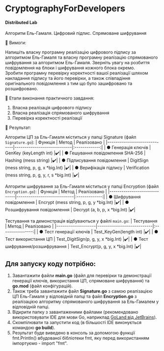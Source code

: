 # CryptographyForDevelopers
#### Distributed Lab

Алгоритм Ель-Гамаля. Цифровий підпис. Спрямоване шифрування

:small_blue_diamond: Вимоги:

Напишіть власну програмну реалізацію цифрового підпису за алгоритмом Ель-Гамаля та власну програмну реалізацію спрямованого шифрування за алгоритмом Ель-Гамаля. Зверніть увагу на розбиття повідомлення на блоки і шифрування кожного блока окремо. <br>
Зробити програмну перевірку коректності вашої реалізації шляхом накладання підпису та його перевірки, а також співпадіння оригінального повідомлення з тим що було зашифровано та розшифровано. <br>

:small_blue_diamond: Етапи виконання практичного завдання:

1. Власна реалізація цифрового підпису
2. Власна реалізація спрямованого шифрування
3. Перевірка коректності реалізації

:small_blue_diamond: Результат:

Алгоритм ЦП за Ель-Гамаля міститься у папці Signature (файл `Signature.go`):
| Функція                      | Метод                       |  Реалізовано  |
|------------------------------|-----------------------------|:-------------:|
| ● Генерація ключів | GenKey (keyLength int) |:heavy_check_mark:|
| ● Гешування повідомлення SHA-256 | Hashing (mess string) |:heavy_check_mark:|
| ● Підписування повідомлення | DigitSign (mess string, p, g, x *big.Int) |:heavy_check_mark:|
| ● Верифікація підпису | Verification (mess string, p, g, y, r, s *big.Int) |:heavy_check_mark:|

Алгоритм шифрування за Ель-Гамаля міститься у папці Encryption (файл `Encryption.go`):
| Функція                      | Метод                       |  Реалізовано  |
|------------------------------|-----------------------------|:-------------:|
| ● Шифрування повідомлення | Encrypt (mess string, p, g, y *big.Int) |:heavy_check_mark:|
| ● Розшифрування повідомлення | Decrypt (a, b, p, x *big.Int) |:heavy_check_mark:|

Тестування та демонстрація відбуваються у файлі `main.go`:
| Тестування         | Метод                      |   Реалізовано    |
|--------------------|----------------------------|:----------------:|
| ● Тест генерації ключів | Test_KeyGen(length int) |:heavy_check_mark:|
| ● Тест використання ЦП | Test_DigitSign(p, g, y, x *big.Int) |:heavy_check_mark:|
| ● Тест шифрування/розшифрування | Test_Encrypt(p, g, y, x *big.Int) |:heavy_check_mark:|

Для запуску коду потрібно:
-
1. Завантажити файли **main.go** (файл для перевірки та демонстрації генерації ключів, використання ЦП, спрямоване шифрування) та **go.mod** (файл конфігурацій).
2. Також треба завантажити файл **Signature.go** з самою реалізацією ЦП Ель-Гамаля у відповідній папці та файл **Encryption.go** з реалізацією алгоритму спрямованого шифрування за Ель-Гамалем у відповідній папці.
3. Відкрити папку з завантаженими файлами (рекомендовано використовувати IDE для мови Go, наприклад [GoLand від JetBrains](https://www.jetbrains.com/go/)).
4. Cкомпілювати та запустити код (в більшості IDE виконується командою **go build**).
5. Результат буде виведено в консоль за допомогою функції fmt.Println() вбудованої бібліотеки fmt, яку перед використанням імпортуємо - import "fmt".

